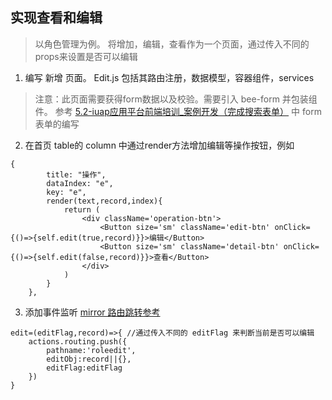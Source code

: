 ## 实现查看和编辑
> 以角色管理为例。 将增加，编辑，查看作为一个页面，通过传入不同的props来设置是否可以编辑

1. 编写 新增 页面。 Edit.js 包括其路由注册，数据模型，容器组件，services
> 注意：此页面需要获得form数据以及校验。需要引入 bee-form 并包装组件。 参考 [5.2-iuap应用平台前端培训_案例开发（完成搜索表单）](./5.1-iuap应用平台前端培训_案例开发（完成搜索表单）.md) 中 form表单的编写


2. 在首页 table的 column 中通过render方法增加编辑等操作按钮，例如
```
{
        title: "操作",
        dataIndex: "e",
        key: "e",
        render(text,record,index){
            return (
                <div className='operation-btn'>
                    <Button size='sm' className='edit-btn' onClick={()=>{self.edit(true,record)}}>编辑</Button>
                    <Button size='sm' className='detail-btn' onClick={()=>{self.edit(false,record)}}>查看</Button>
                </div>
            )
        }
    },
```
3. 添加事件监听
 [mirror 路由跳转参考](https://github.com/mirrorjs/mirror/blob/master/README_zh.md)
``` 
edit=(editFlag,record)=>{ //通过传入不同的 editFlag 来判断当前是否可以编辑
    actions.routing.push({
        pathname:'roleedit',
        editObj:record||{},
        editFlag:editFlag
    })
}
```

